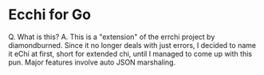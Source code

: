 # Ecchi for Go

Q. What is this?
A. This is a "extension" of the errchi project by diamondburned. Since it no longer deals with just errors, I decided to name it eChi at first, short for extended chi, until I managed to come up with this pun. Major features involve auto JSON marshaling.
